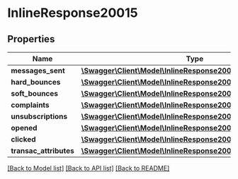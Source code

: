 # InlineResponse20015

## Properties
Name | Type | Description | Notes
------------ | ------------- | ------------- | -------------
**messages_sent** | [**\Swagger\Client\Model\InlineResponse20015MessagesSent[]**](InlineResponse20015MessagesSent.md) |  | [optional] 
**hard_bounces** | [**\Swagger\Client\Model\InlineResponse20015MessagesSent[]**](InlineResponse20015MessagesSent.md) |  | [optional] 
**soft_bounces** | [**\Swagger\Client\Model\InlineResponse20015MessagesSent[]**](InlineResponse20015MessagesSent.md) |  | [optional] 
**complaints** | [**\Swagger\Client\Model\InlineResponse20015MessagesSent[]**](InlineResponse20015MessagesSent.md) |  | [optional] 
**unsubscriptions** | [**\Swagger\Client\Model\InlineResponse20015Unsubscriptions**](InlineResponse20015Unsubscriptions.md) |  | [optional] 
**opened** | [**\Swagger\Client\Model\InlineResponse20015Opened[]**](InlineResponse20015Opened.md) |  | [optional] 
**clicked** | [**\Swagger\Client\Model\InlineResponse20015Clicked[]**](InlineResponse20015Clicked.md) |  | [optional] 
**transac_attributes** | [**\Swagger\Client\Model\InlineResponse20015TransacAttributes[]**](InlineResponse20015TransacAttributes.md) |  | [optional] 

[[Back to Model list]](../README.md#documentation-for-models) [[Back to API list]](../README.md#documentation-for-api-endpoints) [[Back to README]](../README.md)


